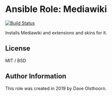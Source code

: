 Ansible Role: Mediawiki
=========

[![Build Status](https://travis-ci.org/daveol/ansible-role-mediawiki.svg?branch=master)](https://travis-ci.org/daveol/ansible-role-mediawiki)

Installs Mediawiki and extensions and skins for it.

License
-------

MIT / BSD

Author Information
-------

This role was created in 2019 by Dave Olsthoorn.
